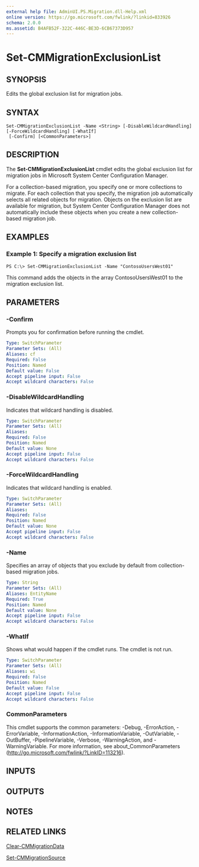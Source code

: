 ```yaml
---
external help file: AdminUI.PS.Migration.dll-Help.xml
online version: https://go.microsoft.com/fwlink/?linkid=833926
schema: 2.0.0
ms.assetid: B4AFB52F-322C-446C-BE3D-6CB67373D957
---
```


# Set-CMMigrationExclusionList

## SYNOPSIS
Edits the global exclusion list for migration jobs.

## SYNTAX

```
Set-CMMigrationExclusionList -Name <String> [-DisableWildcardHandling] [-ForceWildcardHandling] [-WhatIf]
 [-Confirm] [<CommonParameters>]
```

## DESCRIPTION
The **Set-CMMigrationExclusionList** cmdlet edits the global exclusion list for migration jobs in Microsoft System Center Configuration Manager.

For a collection-based migration, you specify one or more collections to migrate.
For each collection that you specify, the migration job automatically selects all related objects for migration.
Objects on the exclusion list are available for migration, but System Center Configuration Manager does not automatically include these objects when you create a new collection-based migration job.

## EXAMPLES

### Example 1: Specify a migration exclusion list
```
PS C:\> Set-CMMigrationExclusionList -Name "ContosoUsersWest01"
```

This command adds the objects in the array ContosoUsersWest01 to the migration exclusion list.

## PARAMETERS

### -Confirm
Prompts you for confirmation before running the cmdlet.

```yaml
Type: SwitchParameter
Parameter Sets: (All)
Aliases: cf
Required: False
Position: Named
Default value: False
Accept pipeline input: False
Accept wildcard characters: False
```

### -DisableWildcardHandling
Indicates that wildcard handling is disabled.

```yaml
Type: SwitchParameter
Parameter Sets: (All)
Aliases: 
Required: False
Position: Named
Default value: None
Accept pipeline input: False
Accept wildcard characters: False
```

### -ForceWildcardHandling
Indicates that wildcard handling is enabled.

```yaml
Type: SwitchParameter
Parameter Sets: (All)
Aliases: 
Required: False
Position: Named
Default value: None
Accept pipeline input: False
Accept wildcard characters: False
```

### -Name
Specifies an array of objects that you exclude by default from collection-based migration jobs.

```yaml
Type: String
Parameter Sets: (All)
Aliases: EntityName
Required: True
Position: Named
Default value: None
Accept pipeline input: False
Accept wildcard characters: False
```

### -WhatIf
Shows what would happen if the cmdlet runs.
The cmdlet is not run.

```yaml
Type: SwitchParameter
Parameter Sets: (All)
Aliases: wi
Required: False
Position: Named
Default value: False
Accept pipeline input: False
Accept wildcard characters: False
```

### CommonParameters
This cmdlet supports the common parameters: -Debug, -ErrorAction, -ErrorVariable, -InformationAction, -InformationVariable, -OutVariable, -OutBuffer, -PipelineVariable, -Verbose, -WarningAction, and -WarningVariable. For more information, see about_CommonParameters (http://go.microsoft.com/fwlink/?LinkID=113216).

## INPUTS

## OUTPUTS

## NOTES

## RELATED LINKS

[Clear-CMMigrationData](./Clear-CMMigrationData.md)

[Set-CMMigrationSource](./Set-CMMigrationSource.md)


